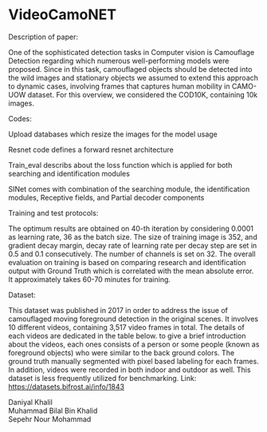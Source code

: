 # VideoCamoNET
Description of paper:

One of the sophisticated detection tasks in Computer vision is Camouflage Detection regarding which numerous well-performing models were proposed. Since in this task, camouflaged objects should be detected into the wild images and stationary objects we assumed to extend this approach to dynamic cases, involving frames that captures human mobility in CAMO-UOW dataset. For this overview, we considered the COD10K, containing 10k images.  

Codes:

Upload databases which resize the images for the model usage

Resnet code defines a forward resnet architecture

Train_eval describs about the loss function which is applied for both searching and identification modules

SINet comes with combination of the searching module, the identification modules, Receptive fields, and Partial decoder components

Training and test protocols:

The optimum results are obtained on 40-th iteration by considering 0.0001 as learning rate, 36 as the batch size. The size of training image is 352, and gradient decay margin, decay rate of learning rate per decay step are set in 0.5 and 0.1 consecutively. The number of channels is set on 32. The overall evaluation on training is based on comparing research and identification output with Ground Truth which is correlated with the mean absolute error. It approximately takes 60-70 minutes for training.


Dataset:

This dataset was published in 2017 in order to address the issue of camouflaged moving foreground detection in the original scenes. It involves 10 different videos, containing 3,517 video frames in total. The details of each videos are dedicated in the table below. to give a brief introduction about the videos, each ones consists of a person or some people (known as foreground objects) who were similar to the back ground colors. The ground truth manually segmented with pixel based labeling for each frames. In addition, videos were recorded in both indoor and outdoor as well. This dataset is less frequently utilized for benchmarking.
Link: https://datasets.bifrost.ai/info/1843

Daniyal Khalil \
Muhammad Bilal Bin Khalid \
Sepehr Nour Mohammad

